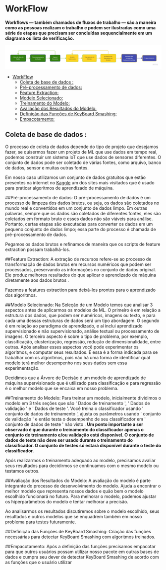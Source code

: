 # WorkFlow

**Workflows — também chamados de fluxos de trabalho — são a maneira como as pessoas realizam o trabalho e podem ser ilustradas como uma série de etapas que precisam ser concluídas sequencialmente em um diagrama ou lista de verificação.**

![WorkFlow](docs\images\WorkFlow.png)




<!-- @import "[TOC]" {cmd="toc" depthFrom=1 depthTo=6 orderedList=false} -->

<!-- code_chunk_output -->

- [WorkFlow](#workflow)
  - [Coleta de base de dados :](#coleta-de-base-de-dados)
  - [Pré-processamento de dados:](#pré-processamento-de-dados)
  - [Feature Extraction:](#feature-extraction)
  - [Modelo Selecionado:](#modelo-selecionado)
  - [Treinamento do Modelo:](#treinamento-do-modelo)
  - [Avaliação dos Resultados do Modelo:](#avaliação-dos-resultados-do-modelo)
  - [Definição das Funções de KeyBoard Smashing:](#definição-das-funções-de-keyboard-smashing:)
  - [Empacotamento:](#empacotamento)

## Coleta de base de dados :
O processo de coleta de dados depende do tipo de projeto que desejamos fazer, se quisermos fazer um projeto de ML que use dados em tempo real, podemos construir um sistema IoT que use dados de sensores diferentes. O conjunto de dados pode ser coletado de várias fontes, como arquivo, banco de dados, sensor e muitas outras fontes.

Em nosso caso utilizamos um conjunto de dados gratuitos que estão presentes na internet no [Kaggle](https://www.kaggle.com/) um dos sites mais visitados que é usado para praticar algoritmos de aprendizado de máquina.

##Pré-processamento de dados:
O pré-processamento de dados é um processo de limpeza dos dados brutos, ou seja, os dados são coletados no mundo real e convertidos em um conjunto de dados limpo. Em outras palavras, sempre que os dados são coletados de diferentes fontes, eles são coletados em formato bruto e esses dados não são viáveis ​​para análise.
Portanto, certas etapas são executadas para converter os dados em um pequeno conjunto de dados limpo; essa parte do processo é chamada de pré-processamento de dados.

Pegamos os dados brutos e refinamos de maneira que os scripts de feature extraction possam trabalhá-los.

##Feature Extraction:
A extração de recursos refere-se ao processo de transformação de dados brutos em recursos numéricos que podem ser processados, preservando as informações no conjunto de dados original. Ele produz melhores resultados do que aplicar o aprendizado de máquina diretamente aos dados brutos .

Fazemos a features extraction para deixá-los prontos para o aprendizado dos algoritmos.

##Modelo Selecionado:
Na Seleção de um Modelo temos que analisar 3 aspectos antes de aplicarmos os modelos de ML. O primeiro é em relação a estrutura dos dados, que podem ser numéricos, imagens ou texto, e para cada uma dessas estruturas de dados será um tipo abordagem. O segundo é em relação ao paradigma de aprendizado, e aí inclui aprendizado supervisionado e não supervisionado, análise textual ou processamento de imagens. O terceiro aspecto é sobre o tipo de problema, por exemplo, classificação, clusterização, regressão, redução de dimensionalidade, entre outras.
Após analisar esses aspectos você pode experimentar os algoritmos, e computar seus resultados. E essa é a forma indicada para se trabalhar com os algoritmos, pois não há uma forma de identificar qual modelo terá melhor desempenho nos seus dados sem essa experimentação.

Decidimos que a Árvore de Decisão é um modelo de aprendizado de máquina supervisionado que é utilizado para classificação e para regressão é o melhor modelo que se encaixa em nosso problema.

##Treinamento do Modelo:
Para treinar um modelo, inicialmente dividimos o modelo em 3 três seções que são ' Dados de treinamento ', ' Dados de validação ' e ' Dados de teste '.
Você treina o classificador usando ' conjunto de dados de treinamento ', ajusta os parâmetros usando ' conjunto de validação ' e então testa o desempenho de seu classificador em ' conjunto de dados de teste ' não visto . **Um ponto importante a ser observado é que durante o treinamento do classificador apenas o conjunto de treinamento e/ou validação está disponível. O conjunto de dados de teste não deve ser usado durante o treinamento do classificador. O conjunto de testes só estará disponível durante o teste do classificador.**

Após realizarmos o treinamento adequado ao modelo, precisamos avaliar seus resultados para decidirmos se continuamos com o mesmo modelo ou testamos outros.

##Avaliação dos Resultados do Modelo:
A avaliação do modelo é parte integrante do processo de desenvolvimento do modelo. Ajuda a encontrar o melhor modelo que representa nossos dados e quão bem o modelo escolhido funcionará no futuro.
Para melhorar o modelo, podemos ajustar os hiperparâmetros do modelo e tentar melhorar a precisão.

Ao analisarmos os resultados discutiremos sobre o modelo escolhido, seus resultados e outros modelos que se enquadrem também em nosso problema para testes futuramente.

##Definição das Funções de KeyBoard Smashing:
Criação das funções necessárias para detectar KeyBoard Smashing com algoritmos treinados.

##Empacotamento:
Após a definição das funções precisamos empacotar para que outros usuários possam utilizar nosso pacote em outras bases de dados e cumpra seu dever de detectar KeyBoard Smashing de acordo com as funções que o usuário utilizar
